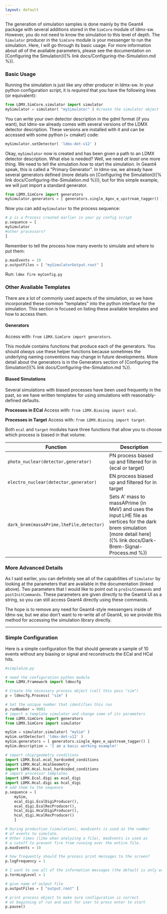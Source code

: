 ```yaml
---
layout: default
---
```


The generation of simulation samples is done mainly by the Geant4 package with several additions stored in the `SimCore` module of ldmx-sw. However, you do not need to know the simulation to this level of depth. The `Simulator` producer in the `SimCore` module is your messenger to run the simulation. Here, I will go through its basic usage. For more information about _all_ of the available parameters, please see the documentation on [Configuring the Simulation]({% link docs/Configuring-the-Simulation.md %}).

### Basic Usage
Running the simulation is just like any other producer in ldmx-sw. In your python configuration script, it is _required_ that you have the following lines (or equivalent):
```python
from LDMX.SimCore.simulator import simulator
mySimulator = simulator( "mySimulator" ) #create the simulator object
```
You can write your own detector description in the gdml format (if you want), but ldmx-sw already comes with several versions of the LDMX detector description. These versions are installed with it and can be accessed with some python (+ cmake!) code:
```python
mySimulator.setDetector( 'ldmx-det-v12' )
```
Okay, `mySimulator` now is created and has been given a path to an LDMX detector description.
What else is needed? Well, we need _at least_ one more thing. We need to tell the simulation _how_ to start the simulation. In Geant4 speak, this is called a "Primary Generator". In ldmx-sw, we already have several generators defined (more details on [Configuring the Simulation]({% link docs/Configuring-the-Simulation.md %})), but for this simple example, we will just import a standard generator.
```python
from LDMX.SimCore import generators
mySimulator.generators = [ generators.single_4gev_e_upstream_tagger() ]
```
Now you can add `mySimulator` to the process sequence:
```python
# p is a Process created earlier in your py config script
p.sequence = [ 
mySimulator 
#other processors?
]
```
Remember to tell the process how many events to simulate and where to put them:
```python
p.maxEvents = 10
p.outputFiles = [ "mySimulatorOutput.root" ]
```

Run: `ldmx fire myConfig.py`

### Other Available Templates
There are a lot of commonly used aspects of the simulation, so we have incorporated these common "templates" into the python interface for the simulation. 
This section is focused on listing these available templates and how to access them.

#### Generators
Access with: `from LDMX.SimCore import generators`.

This module contains functions that produce each of the generators. You should _always_ use these helper functions because sometimes the underlying naming conventions may change in future developments. More detail about the generators is in the Generators section of [Configuring the Simulation]({% link docs/Configuring-the-Simulation.md %}).

#### Biased Simulations
Several simulations with biased processes have been used frequently in the past, so we have written templates for using simulations with reasonably-defined defaults.

**Processes in ECal**
Access with: `from LDMX.Biasing import ecal`.

**Processes in Target**
Access with: `from LDMX.Biasing import target`.

Both `ecal` and `target` modules have three functions that allow you to choose which process is biased in that volume.

Function | Description
---|---
`photo_nuclear(detector,generator)` | PN process biased up and filtered for in (ecal or target)
`electro_nuclear(detector,generator)` | EN process biased up and filtered for in target
`dark_brem(massAPrime,lheFile,detector)` | Sets A' mass to massAPrime (in MeV) and uses the input LHE file as vertices for the dark brem simulation [more detail here]({% link docs/Dark-Brem-Signal-Process.md %})

### More Advanced Details
As I said earlier, you can definitely see all of the capabilities of `Simulator` by looking at the parameters that are available in the documentation (linked above). Two parameters that I would like to point out is `preInitCommands` and `postInitCommands`. These parameters are given directly to the Geant4 UI as a string, so you can still access Geant4 directly using these commands.

The hope is to remove any need for Geant4-style messengers inside of ldmx-sw, but we also don't want to re-write all of Geant4, so we provide this method for accessing the simulation library directly.

---
### Simple Configuration
Here is a simple configuration file that should generate a sample of 10 events without any biasing or signal and reconstructs the ECal and HCal hits.
```python
#simpleSim.py

# need the configuration python module
from LDMX.Framework import ldmxcfg

# Create the necessary process object (call this pass "sim")
p = ldmxcfg.Process( "sim" )

# Set the unique number that identifies this run
p.runNumber = 9001 
# import a template simulator and change some of its parameters
from LDMX.SimCore import generators
from LDMX.SimCore import simulator

mySim = simulator.simulator( "mySim" )
mySim.setDetector( 'ldmx-det-v12' )
mySim.generators = [ generators.single_4gev_e_upstream_tagger() ]
mySim.description = 'I am a basic working example!'

# import chip/geometry conditions
import LDMX.Ecal.ecal_hardcoded_conditions
import LDMX.Hcal.HcalGeometry
import LDMX.Hcal.hcal_hardcoded_conditions
# import processor templates
import LDMX.Ecal.digi as ecal_digi
import LDMX.Hcal.digi as hcal_digi
# add them to the sequence
p.sequence = [
    mySim,
    ecal_digi.EcalDigiProducer(),
    ecal_digi.EcalRecProducer(),
    hcal_digi.HcalDigiProducer(),
    hcal_digi.HcalRecProducer()
    ]

# During production (simulation), maxEvents is used as the number
# of events to simulate.
# Other times (like when analyzing a file), maxEvents is used as
# a cutoff to prevent fire from running over the entire file.
p.maxEvents = 10

# how frequently should the process print messages to the screen?
p.logFrequency = 1

# I want to see all of the information messages (the default is only warnings and errors)
p.termLogLevel = 1

# give name of output file
p.outputFiles = [ "output.root" ]

# print process object to make sure configuration is correct
# at beginning of run and wait for user to press enter to start
p.pause()
```
